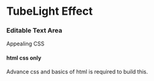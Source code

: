 # TubeLight Effect 
### Editable Text Area 
Appealing CSS

#### html css only
Advance css and basics of html is required to build this.
